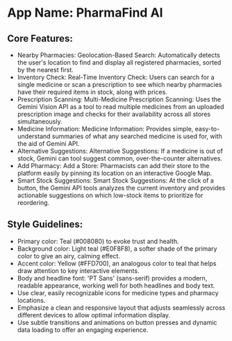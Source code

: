# **App Name**: PharmaFind AI

## Core Features:

- Nearby Pharmacies: Geolocation-Based Search: Automatically detects the user's location to find and display all registered pharmacies, sorted by the nearest first.
- Inventory Check: Real-Time Inventory Check: Users can search for a single medicine or scan a prescription to see which nearby pharmacies have their required items in stock, along with prices.
- Prescription Scanning: Multi-Medicine Prescription Scanning: Uses the Gemini Vision API as a tool to read multiple medicines from an uploaded prescription image and checks for their availability across all stores simultaneously.
- Medicine Information: Medicine Information: Provides simple, easy-to-understand summaries of what any searched medicine is used for, with the aid of Gemini API.
- Alternative Suggestions: Alternative Suggestions: If a medicine is out of stock, Gemini can tool suggest common, over-the-counter alternatives.
- Add Pharmacy: Add a Store: Pharmacists can add their store to the platform easily by pinning its location on an interactive Google Map.
- Smart Stock Suggestions: Smart Stock Suggestions: At the click of a button, the Gemini API tools analyzes the current inventory and provides actionable suggestions on which low-stock items to prioritize for reordering.

## Style Guidelines:

- Primary color: Teal (#008080) to evoke trust and health.
- Background color: Light teal (#E0F8F8), a softer shade of the primary color to give an airy, calming effect.
- Accent color: Yellow (#FFD700), an analogous color to teal that helps draw attention to key interactive elements.
- Body and headline font: 'PT Sans' (sans-serif) provides a modern, readable appearance, working well for both headlines and body text.
- Use clear, easily recognizable icons for medicine types and pharmacy locations.
- Emphasize a clean and responsive layout that adjusts seamlessly across different devices to allow optimal information display.
- Use subtle transitions and animations on button presses and dynamic data loading to offer an engaging experience.